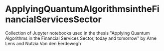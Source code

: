 # ApplyingQuantumAlgorithmsintheFinancialServicesSector
Collection of Jupyter notebooks used in the thesis "Applying Quantum Algorithms in the Financial Services Sector, today and tomorrow" by Arne Lens and Nutzia Van den Eerdewegh

